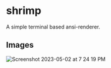 # shrimp
A simple terminal based ansi-renderer.

## Images
![Screenshot 2023-05-02 at 7 24 19 PM](https://user-images.githubusercontent.com/45993519/235687699-9cc432e7-56af-4872-b44d-011d991a2aa7.png)
